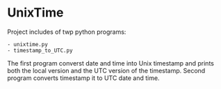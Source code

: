 # UnixTime

Project includes of twp python programs:

    - unixtime.py
    - timestamp_to_UTC.py

The first program converst date and time into Unix timestamp and prints both the local version and the UTC version of the timestamp. Second program converts timestamp it to UTC date and time.
